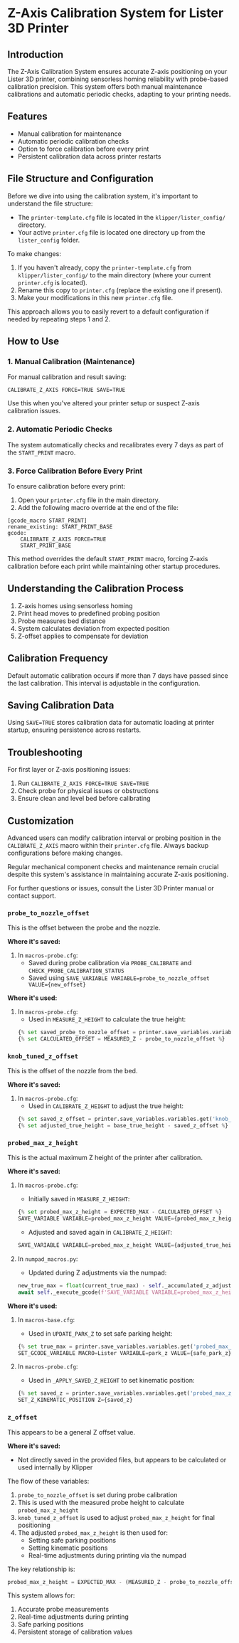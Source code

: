 # Z-Axis Calibration System for Lister 3D Printer

## Introduction

The Z-Axis Calibration System ensures accurate Z-axis positioning on your Lister 3D printer, combining sensorless homing reliability with probe-based calibration precision. This system offers both manual maintenance calibrations and automatic periodic checks, adapting to your printing needs.

## Features

- Manual calibration for maintenance
- Automatic periodic calibration checks
- Option to force calibration before every print
- Persistent calibration data across printer restarts

## File Structure and Configuration

Before we dive into using the calibration system, it's important to understand the file structure:

- The `printer-template.cfg` file is located in the `klipper/lister_config/` directory.
- Your active `printer.cfg` file is located one directory up from the `lister_config` folder.

To make changes:

1. If you haven't already, copy the `printer-template.cfg` from `klipper/lister_config/` to the main directory (where your current `printer.cfg` is located).
2. Rename this copy to `printer.cfg` (replace the existing one if present).
3. Make your modifications in this new `printer.cfg` file.

This approach allows you to easily revert to a default configuration if needed by repeating steps 1 and 2.

## How to Use

### 1. Manual Calibration (Maintenance)

For manual calibration and result saving:

```
CALIBRATE_Z_AXIS FORCE=TRUE SAVE=TRUE
```

Use this when you've altered your printer setup or suspect Z-axis calibration issues.

### 2. Automatic Periodic Checks

The system automatically checks and recalibrates every 7 days as part of the `START_PRINT` macro.

### 3. Force Calibration Before Every Print

To ensure calibration before every print:

1. Open your `printer.cfg` file in the main directory.
2. Add the following macro override at the end of the file:

```gcode
[gcode_macro START_PRINT]
rename_existing: START_PRINT_BASE
gcode:
    CALIBRATE_Z_AXIS FORCE=TRUE
    START_PRINT_BASE
```

This method overrides the default `START_PRINT` macro, forcing Z-axis calibration before each print while maintaining other startup procedures.

## Understanding the Calibration Process

1. Z-axis homes using sensorless homing
2. Print head moves to predefined probing position
3. Probe measures bed distance
4. System calculates deviation from expected position
5. Z-offset applies to compensate for deviation

## Calibration Frequency

Default automatic calibration occurs if more than 7 days have passed since the last calibration. This interval is adjustable in the configuration.

## Saving Calibration Data

Using `SAVE=TRUE` stores calibration data for automatic loading at printer startup, ensuring persistence across restarts.

## Troubleshooting

For first layer or Z-axis positioning issues:

1. Run `CALIBRATE_Z_AXIS FORCE=TRUE SAVE=TRUE`
2. Check probe for physical issues or obstructions
3. Ensure clean and level bed before calibrating

## Customization

Advanced users can modify calibration interval or probing position in the `CALIBRATE_Z_AXIS` macro within their `printer.cfg` file. Always backup configurations before making changes.

Regular mechanical component checks and maintenance remain crucial despite this system's assistance in maintaining accurate Z-axis positioning.

For further questions or issues, consult the Lister 3D Printer manual or contact support.

### `probe_to_nozzle_offset`
This is the offset between the probe and the nozzle.

**Where it's saved:**
1. In `macros-probe.cfg`:
   - Saved during probe calibration via `PROBE_CALIBRATE` and `CHECK_PROBE_CALIBRATION_STATUS`
   - Saved using `SAVE_VARIABLE VARIABLE=probe_to_nozzle_offset VALUE={new_offset}`

**Where it's used:**
1. In `macros-probe.cfg`:
   - Used in `MEASURE_Z_HEIGHT` to calculate the true height:
   ```python
   {% set saved_probe_to_nozzle_offset = printer.save_variables.variables.get('probe_to_nozzle_offset', printer.configfile.settings['probe']['z_offset']|float) %}
   {% set CALCULATED_OFFSET = MEASURED_Z - probe_to_nozzle_offset %}
   ```

### `knob_tuned_z_offset`
This is the offset of the nozzle from the bed.

**Where it's saved:**
1. In `macros-probe.cfg`:
   - Used in `CALIBRATE_Z_HEIGHT` to adjust the true height:
   ```python
   {% set saved_z_offset = printer.save_variables.variables.get('knob_tuned_z_offset', 0.0)|float %}
   {% set adjusted_true_height = base_true_height - saved_z_offset %}
   ```

### `probed_max_z_height`
This is the actual maximum Z height of the printer after calibration.

**Where it's saved:**
1. In `macros-probe.cfg`:
   - Initially saved in `MEASURE_Z_HEIGHT`:
   ```python
   {% set probed_max_z_height = EXPECTED_MAX - CALCULATED_OFFSET %}
   SAVE_VARIABLE VARIABLE=probed_max_z_height VALUE={probed_max_z_height}
   ```
   - Adjusted and saved again in `CALIBRATE_Z_HEIGHT`:
   ```python
   SAVE_VARIABLE VARIABLE=probed_max_z_height VALUE={adjusted_true_height}
   ```

2. In `numpad_macros.py`:
   - Updated during Z adjustments via the numpad:
   ```python
   new_true_max = float(current_true_max) - self._accumulated_z_adjust
   await self._execute_gcode(f'SAVE_VARIABLE VARIABLE=probed_max_z_height VALUE={new_true_max}')
   ```

**Where it's used:**
1. In `macros-base.cfg`:
   - Used in `UPDATE_PARK_Z` to set safe parking height:
   ```python
   {% set true_max = printer.save_variables.variables.get('probed_max_z_height', 0) %}
   SET_GCODE_VARIABLE MACRO=Lister VARIABLE=park_z VALUE={safe_park_z}
   ```

2. In `macros-probe.cfg`:
   - Used in `_APPLY_SAVED_Z_HEIGHT` to set kinematic position:
   ```python
   {% set saved_z = printer.save_variables.variables.get('probed_max_z_height', 0) %}
   SET_Z_KINEMATIC_POSITION Z={saved_z}
   ```

### `z_offset`
This appears to be a general Z offset value.

**Where it's saved:**
- Not directly saved in the provided files, but appears to be calculated or used internally by Klipper

The flow of these variables:
1. `probe_to_nozzle_offset` is set during probe calibration
2. This is used with the measured probe height to calculate `probed_max_z_height`
3. `knob_tuned_z_offset` is used to adjust `probed_max_z_height` for final positioning
4. The adjusted `probed_max_z_height` is then used for:
   - Setting safe parking positions
   - Setting kinematic positions
   - Real-time adjustments during printing via the numpad

The key relationship is:
```python
probed_max_z_height = EXPECTED_MAX - (MEASURED_Z - probe_to_nozzle_offset) - knob_tuned_z_offset
```

This system allows for:
1. Accurate probe measurements
2. Real-time adjustments during printing
3. Safe parking positions
4. Persistent storage of calibration values
